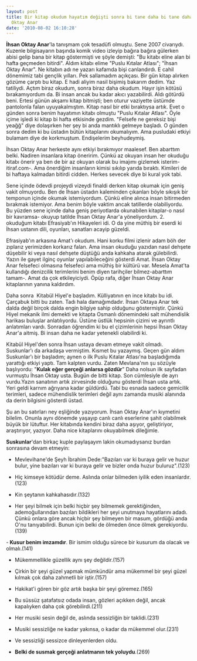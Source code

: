 ```yaml
---
layout: post
title: Bir kitap okudum hayatım değişti sonra bi tane daha bi tane daha... - İhsan
  Oktay Anar
date: '2010-08-02 16:10:28'
---
```


<strong>İhsan Oktay Anar</strong>'la tanışmam çok tesadüfi olmuştu. Sene 2007 civarıydı. Kuzenle bilgisayarın başında komik video izleyip bağıra bağıra gülerken abisi gelip bana bir kitap göstermişti ve şöyle demişti: "Bu kitabı eline alan bi hafta geçmeden bitirdi". Aldım kitabı elime "Puslu Kıtalar Atlası"; "İhsan Oktay Anar". Ne kitabın adı ne yazarı kafamda bişi canlandırdı. E cahil dönemimiz tabi gençlik yılları. Pek sallamadım açıkçası. Bir gün kitap alırken gözüme çarptı bu kitap. E hadi aliyim nasil bişimiş bakarım dedim. Yaz tatiliydi. Açtım biraz okudum, sonra biraz daha okudum. Hayır işin kötüsü bırakamıyordum da. Bi insan ancak bu kadar akıcı yazabilirdi. Aldı götürdü beni. Ertesi günün akşamı kitap bitmişti; ben oturur vaziyette üstümde pantolonla falan uyuyakalmıştım. Kitap nasıl bir etki bıraktıysa artık. Evet o günden sonra benim hayatımın kitabı olmuştu "Puslu Kıtalar Atlası". Öyle içime işledi ki kitap bi hafta etkisinde gezdim. "Felsefe ne gereksiz bişi yeağğ" diye dolaşırken her şey bi anda mantıklı gelmeye başladı. O günden sonra dedim ki bu üstadın bütün kitaplarını okumalıyım. Ama pusludaki etkiyi bulamam diye de korkmuştum. Endişelerim beyhudeymiş.

İhsan Oktay Anar herkeste aynı etkiyi bırakmıyor maalesef. Ben abarttım belki. Nadiren insanlara kitap öneririm. Çünkü az okuyan insan her okuduğu kitabı önerir ya ben de bir az okuyan olarak bu imajımı gizlemek isterim-itiraf.com-. Ama önerdiğim insanların kimisi sıkılıp yarıda bıraktı. Kimileri de bi haftaya kalmadan bitirdi cidden. Herkes sevecek diye bi kural yok tabi.

Sene içinde ödevdi projeydi vizeydi finaldi derken kitap okumak için geniş vakit olmuyordu. Ben de İhsan üstadın kaleminden çıkanları böyle sıkışık bir temponun içinde okumak istemiyordum. Çünkü eline alınca insan bitirmeden bırakmak istemiyor. Ama benim böyle vaktim ancak tatillerde olabiliyordu. Bu yüzden sene içinde daha geniş periyotlarda okunabilen kitaplar-o nasıl bir kavramsa- okuyup tatilde İhsan Oktay Anar'a yöneliyordum. 2. okuduğum kitabı Efrasiyab'ın Hikayeleri idi. O da yine müthiş bir eserdi ki İhsan ustanın dili, oyunları, sanatları acayip güzeldi.

Efrasiyab'ın arkasına Amat'ı okudum. Hani korku filmi izlenir adam böh der zıplarız yerimizden korkarız falan. Ama insan okuduğu yazıdan nasıl dehşete düşebilir ki veya nasıl dehşete düştüğü anda kahkaha atarak gülebilirdi. Yazın ile gayet ilginç oyunlar yapılabileceğini gösterdi Amat. İhsan Oktay Anar felsefeci olmasına felsefeci ama müthiş bir kültürü var. Mesela Amat'ta kullandığı denizcilik terimlerini benim diyen tarihçiler bilmez-abarttım tamam-. Amat da çok etkileyiciydi. Öpüp rafa, diğer İhsan Oktay Anar kitaplarının yanına kaldırdım.

Daha sonra  Kitabül Hiyel'e başladım. Külliyatının en ince kitabı bu idi. Çarçabuk bitti bu zaten. Tadı hala damağımdadır. İhsan Oktaya Anar tek dalda değil birçok dalda engin bilgiye sahip olduğunu göstermiştir. Çünkü Hiyel mekanik ilmi demekti ve kitapta Osmanlı dönemindeki salt mühendislik harikası buluşlar anlatılıyordu. Üstüne üstlük hepsinin çizimi ve ayrıntlı anlatımları vardı. Sonradan öğrendim ki bu el çizimlerinin hepsi İhsan Oktay Anar'a aitmiş. Bi insan daha ne kadar yetenekli olabilirdi ki.

Kitabül Hiyel'den sonra İhsan ustaya devam etmeye vakit olmadı. Suskunlar'ı da arkadaşa vermiştim. Kısmet bu yazaymış. Geçen gün aldım Suskunlar'ı bir başladım; aynen o ilk Puslu Kıtalar Atlası'na başladığımda yarattığı etkiyi yaptı. Tam kalpten vurdu. Zaten Mevlana'nın şu sözüyle başlıyordu: "<strong>Kulak eğer gerçeği anlarsa gözdür</strong>" Daha nolsun ilk sayfadan vurmuştu İhsan Oktay usta. Bugün de bitti kitap. Son cümlesiyle de ayrı vurdu.Yazın sanatının artık zirvesinde olduğunu gösterdi İhsan usta artık. Yeri geldi karnım ağrıyana kadar güldürdü. Tabi bu esnada sadece gemicilik terimleri, sadece mühendislik terimleri değil aynı zamanda musiki alanında da derin bilgisini gösterdi üstad.

Şu an bu satırları ney eşliğinde yazıyorum. İhsan Oktay Anar'ın kıymetini bilelim. Onunla aynı dönemde yaşayıp canlı canlı eserlerine şahit olabilmek büyük bir lütuftur. Her kitabında kendini biraz daha aşıyor, geliştiriyor, araştırıyor, yazıyor. Daha nice kitaplarını okuyabilmek dileğimle.

<strong>Suskunlar</strong>'dan birkaç kuple paylaşayım lakin okumadıysanız burdan sonrasına devam etmeyin:

- Mevlevihane'de Şeyh İbrahim Dede:"Bazıları var ki buraya gelir ve huzur bulur, yine bazıları var ki buraya gelir ve bizler onda huzur buluruz".(123)

- Hiç kimseye kötüdür deme. Aslında onlar bilmeden iyilik eden insanlardır.(123)

- Kin şeytanın kahkahasıdır.(132)

- Her şeyi bilmek için belki hiçbir şey bilmemek gerektiğinden, ademoğullarından bazıları bildikleri her şeyi unutmaya hayatlarını adadı. Çünkü onlara göre ancak hiçbir şey bilmeyen bir masum, gördüğü anda O'nu tanıyabilirdi. Bunun için belki de ölmeden önce ölmek gerekiyordu.(139)

-<strong> Kusur benim imzamdır</strong>. Bir ismim olduğu sürece bir kusurum da olacak ve olmalı.(141)

- Mükemmellikle güzellik aynı şey değildir.(157)

- Çirkin bir şeyi güzel yapmak mümkündür ama mükemmel bir şeyi güzel kılmak çok daha zahmetli bir iştir.(157)

- Hakikat'i gören bir göz artık başka bir şeyi göremez.(165)

- Bu süssüz şatafatsız odada insan, gözleri açıkken değil, ancak kapalıyken daha çok görebilirdi.(211)

- Her musiki sesin değil de, aslında sessizliğin bir taklidi.(231)

- Musiki sessizliğe ne kadar yakınsa, o kadar da mükemmel olur.(231)

- Ve sessizliği sessizce dinleyenlerden oldu.

- <strong>Belki de susmak gerçeği anlatmanın tek yoluydu</strong>.(269)
<div id="_mcePaste" style="position: absolute; left: -10000px; top: 0px; width: 1px; height: 1px; overflow: hidden;">
<ul style="margin-left: 0.375in; direction: ltr; unicode-bidi: embed; margin-top: 0in; margin-bottom: 0in;" type="disc">
	<li style="margin-top: 0pt; margin-bottom: 0pt; vertical-align: middle;"><span style="font-family: &amp;amp;amp; font-size: 16pt;">Kulak eğer gerçeği      anlarsa gözdür</span></li>
</ul>
</div>